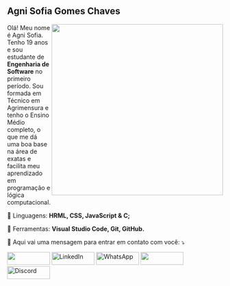 ## Agni Sofia Gomes Chaves


<img src="https://s10.aconvert.com/convert/p3r68-cdx67/a2s40-ipeyd.png" min-width="400px" max-width="400px" width="400px" align="right">

<p align="left"> 
  Olá! Meu nome é Agni Sofia. Tenho 19 anos e sou estudante de <strong>Engenharia de Software</strong> no primeiro período. Sou formada em Técnico em Agrimensura e tenho o Ensino Médio completo, o que me dá uma boa base na área de exatas e facilita meu aprendizado em programação e lógica computacional. 
</p>

<p align="left">
  🦄 Linguagens: <strong> HRML, CSS, JavaScript & C; </strong>
</p>

<p align="left">
  💼 Ferramentas: <strong> Visual Studio Code, Git, GitHub. </strong>
</p>

<p align="left">
  💌 Aqui vai uma mensagem para entrar em contato com você: ⤵️
</p>

<p align="left">
  <a href="mailto:cat.dopy@gmail.com" title="Gmail">
  <img src="https://img.shields.io/badge/-Gmail-%23333?style=for-the-badge&logo=gmail&logoColor=white" target="_blank" width="100px" height="30px"/></a>
  
  <a href="#" title="LinkedIn">
  <img src="https://img.shields.io/badge/-Linkedin-0e76a8?style=flat-square&logo=Linkedin&logoColor=white" alt="LinkedIn" width="100px" height="30px"/></a>
  
  <a href="https://w.app/3j1JXz" title="WhatsApp">
  <img src="https://img.shields.io/badge/-WhatsApp-25d366?style=flat-square&labelColor=25d366&logo=whatsapp&logoColor=white" alt="WhatsApp" width="100px" height="30px"/></a>
  
  <a href="https://www.instagram.com/dopy.cat" title="Instagram">
  <img src="https://img.shields.io/badge/-Instagram-%23E4405F?style=for-the-badge&logo=instagram&logoColor=white" target="_blank" width="100px" height="30px"/></a>
  
  <a href="https://discord.com/channels/@381579281811111939" title="Discord">
  <img src="https://img.shields.io/badge/Discord-7289DA?style=for-the-badge&logo=discord&logoColor=white" target="_blank" alt="Discord" width="100px" height="30px"/></a>
</p>
